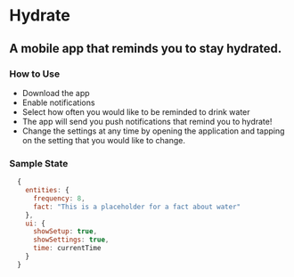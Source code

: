 # Hydrate

## A mobile app that reminds you to stay hydrated.

### How to Use

* Download the app
* Enable notifications
* Select how often you would like to be reminded to drink water
* The app will send you push notifications that remind you to hydrate!
* Change the settings at any time by opening the application and tapping on the setting that you would like to change.


### Sample State

```Javascript
  {
    entities: {
      frequency: 8,
      fact: "This is a placeholder for a fact about water"
    },
    ui: {
      showSetup: true,
      showSettings: true,
      time: currentTime
    }
  }
```
